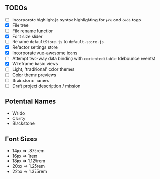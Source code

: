 ## TODOs
- [ ] Incorporate highlight.js syntax highlighting for `pre` and `code` tags
- [x] File tree
- [ ] File rename function
- [x] Font size slider
- [ ] Rename `defaultStore.js` to `default-store.js`
- [x] Refactor settings store
- [x] Incorporate vue-awesome icons
- [ ] Attempt two-way data binding with `contenteditable` (debounce events)
- [x] Wireframe basic views
- [ ] Light, 'traditional' color themes
- [ ] Color theme previews
- [ ] Brainstorm names
- [ ] Draft project description / mission

## Potential Names
- Waldo
- Clarity
- Blackstone

## Font Sizes
- 14px => .875rem
- 16px => 1rem
- 18px => 1.125rem
- 20px => 1.25rem
- 22px => 1.375rem